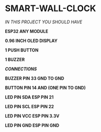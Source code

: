 # SMART-WALL-CLOCK
*IN THIS PROJECT YOU SHOULD HAVE*


**ESP32 ANY MODULE** 

**0.96 INCH OLED DISPLAY**

**1 PUSH BUTTON** 

**1 BUZZER** 


***CONNECTIONS*** 

**BUZZER PIN 33 GND TO GND** 

**BUTTON PIN 14 AND (ONE PIN TO GND)**

**LED PIN SDA ESP PIN 21**

**LED PIN SCL ESP PIN 22**

**LED PIN VCC ESP PIN 3.3V**

**LED PIN GND ESP PIN GND**
